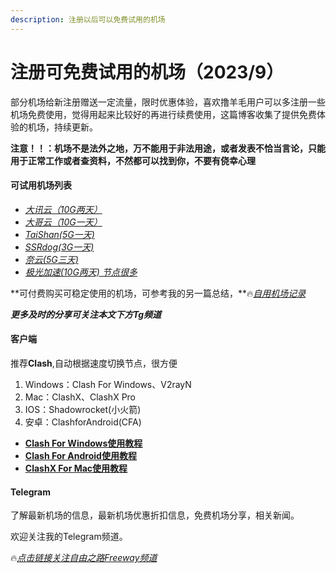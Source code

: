```yaml
---
description: 注册以后可以免费试用的机场
---
```


# 注册可免费试用的机场（2023/9）

部分机场给新注册赠送一定流量，限时优惠体验，喜欢撸羊毛用户可以多注册一些机场免费使用，觉得用起来比较好的再进行续费使用，这篇博客收集了提供免费体验的机场，持续更新。

**注意！！：机场不是法外之地，万不能用于非法用途，或者发表不恰当言论，只能用于正常工作或者查资料，不然都可以找到你，不要有侥幸心理**

#### 可试用机场列表

* [_大讯云（10G两天）_](https://daxun.info/#/register?code=VLAYLLaS)
* [_大哥云（10G一天）_](https://ab12y.com/#/register?code=6vTa3zI7)
* [_TaiShan(5G一天)_](https://us.taishan.pro/#/register?code=Z4Y90y3y)
* [_SSRdog(3G一天)_](https://dog.ssrdog111.com/#/register?code=O0dxApsX)
* [_奈云(5G三天)_](https://naiunny.store/#/register?code=KfeBrj3u)
* [_极光加速(10G两天) 节点很多_](https://jgjs02.com/#/register?code=WRLKZyUS)

\*\*可付费购买可稳定使用的机场，可参考我的另一篇总结，\*\*🔥[_自用机场记录_](https://www.openwayz.com/jichang/)

_**更多及时的分享可关注本文下方Tg频道**_

#### 客户端

推荐**Clash**,自动根据速度切换节点，很方便

1. Windows：Clash For Windows、V2rayN
2. Mac：ClashX、ClashX Pro
3. IOS：Shadowrocket(小火箭)
4. 安卓：ClashforAndroid(CFA)

* [**Clash For Windows使用教程**](https://www.openwayz.com/ClashForWindows/)
* [**Clash For Android使用教程**](tps://www.openwayz.com/ClashForAndroid/)
* [**ClashX For Mac使用教程**](https://www.openwayz.com/ClashXForMac/)

#### Telegram

了解最新机场的信息，最新机场优惠折扣信息，免费机场分享，相关新闻。

欢迎关注我的Telegram频道。

🔥[_点击链接关注自由之路Freeway频道_](https://t.me/openwayz)
